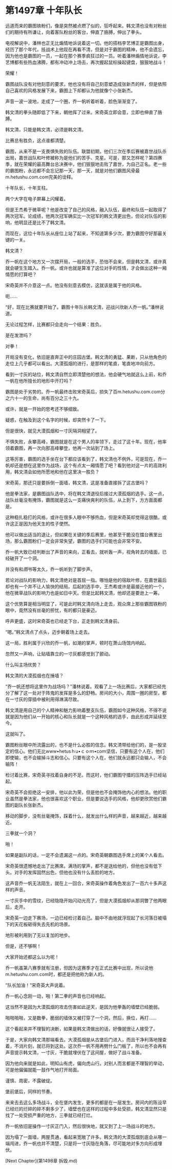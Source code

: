 # 第1497章 十年队长

远道而来的霸图铁粉们，像是突然被点燃了似的，狂呼起来。韩文清也没有对粉丝们的期待有所谦让，向着客队粉丝的客台，伸直了胳膊，伸出了拳头。

电视解说中，潘林也正无比煽情地诉说着这一切。他的搭档李艺博正是霸图出身，经历了那个年代，技战术上他现在再看不清，但是对于霸图的精神，他不会遗忘，因为他也是霸图的一员，一起在那个赛季疯狂过的一员。听着潘林煽情地诉说，李艺博都有些热血沸腾，都有冲动冲上场去，再次握起鼠标操起键盘，狠狠地战斗！

荣耀！

霸图战队没有对他刻意的要求，他也没有将自己刻意塑造成张新杰的样，但是依照自己喜欢的风格发展下来，霸图上下却都认为他就像个小张新杰。

声音一波一波地，走成了一个圈，乔一帆听着听着，脸色渐渐变了。

韩文清的拳头随即低了下来，朝他挥了过来。宋奇英立即会意，立即也伸直了胳膊。

韩文清，只能是韩文清，必须是韩文清。

比赛总有胜负，这点谁都清楚。

霸图，从来不是一支畏惧失败的队伍。联盟初期，他们三次在季后赛被嘉世战队杀出局，嘉世战队和叶修被称为是他们的苦手、克星。可是，那又怎样呢？第四赛季，就在荣耀的最高舞台总决赛中，他们狠狠地击败了嘉世，为自己正名。老一些的霸图粉，永远都不会忘记那一天，那一天，就是对他们霸图风骨最m.hetushu.com.com完美的诠释。

十年队长，十年支柱。

两个大字在电子屏幕上闪耀着。

但是王杰希于微草呢？他是改变了自己的风格，融入队伍，最终和队伍一起取得了两次冠军。论成绩，他两次冠军确实比一次冠军的韩文清更出色，但论对队伍的影响，他明显还是比不了韩文清。

而现在，这位十年队长从座位上站了起来，不知道第多少次，要为霸图守好那最关键的一关。

韩文清？

乔一帆在这个地方又一次摆开局，一般的选手，恐怕不会来，但是韩文清，或许真就会硬生生踏入。乔一帆，或许也就是算准了这位对手的性情，才会做出这种一厢情愿的打算吧？

宋奇英并不介意这一点。他没有刻意去模仿，这就该是属于他的风格。

呃……

“好，现在比赛就要开始了。霸图十年队长韩文清，迎战兴欣新人乔一帆。”潘林说道。

无论过程怎样，比赛都只会走向一个结果：胜负。

是在发泄吗？

对拳！

开局没有变化，依旧是直奔正中的庄园古堡。韩文清的勇猛、果断，只从他角色的走位上几乎都可以看出。大漠孤烟的进行，是那样的笔直，笔直地冲向前方。

看到一寸灰的站位，韩文清自然立即清楚他的想法，他会硬气地就这么上前，和乔一帆在他所擅长的地形中开打吗？

霸图是处于劣势的。乔一帆最终击败宋奇英后，损失了百m.hetushu.com.com分之六十一的生命，尚有百分之三十九。

或许，就是一开始的思考还不够细致。

疑惑，在触及到这个名字的时候，却突然卡了一下。

但是很快，就见大漠孤烟和一寸灰隔洞相望了。

不惧失败，永攀高峰，霸图就是在这个男人的率领下，走过了这十年。现在，他率领着霸图，再一次向那高峰攀登，他再一次站到了场上。

这等厉害，霸图的选手坐在台下都应该看到了，韩文清也不例外，可是现在，乔一帆却还是想在这里作为战场，这个有点太一厢情愿了吧？看到他对这一片的高效利用，韩文清会如他所愿地和他在这里决一胜负？

宋奇英，那还只是要拆倒一面墙，韩文清，这是准备直接拆了这古堡吗？

他是拳法家，是霸图战队选中，将在韩文清退役后接过大漠孤烟的选手。这一点，战队丝毫没有掩饰，霸图就是这么一支痛快爽利的队伍，从上到下，方方面面都是。

这种稳扎稳打的风格，或许在很多人眼中不够热血，但是宋奇英却觉得这很酷，或许这正是因为他天生的性子使然。

他可以做出适当的退让，但如果在关键的季后赛里，他甚至干脆没在擂台赛里出场，那么霸图粉们一定会非常失望，霸图的选手们可能也会非常不安。

乔一帆大致已经判断出了声音的来向，正看去，就听轰一声，视角转去的墙面，已经破开了一个洞。

并没有和*图*书等太久，乔一帆听到了脚步声。

若论对战队的影响力，韩文清绝对是首屈一指。哪怕是他的宿敌叶修，在嘉世最后却也有一个并不让人愉快的结局。后起的选手中，王杰希或许是最接近他的一个，他在微草战队的影响力也是如日中天。但是比起韩文清，他却还是要逊上一筹。

这个优势算是相当明显了，可是此时韩文清向场上走去，观众席上那些霸图铁粉的眼中，竟然没有丝毫的担忧，有的都只是豪迈。

呼声更盛，这时宋奇英也已经走下台，正走到韩文清身前。

“嗯。”韩文清点了点头，迈步朝着场上走去。

这一局，胜利属于兴欣的乔一帆，如潮的掌声，顿时在萧山场馆内响起。

忽然又一声响，让贴墙靠立的一寸灰都感觉到了颤动。

什么叫主场优势？

韩文清的大漠孤烟也在捶墙？

“乔一帆还想将这里作为战场吗？”潘林说着。观看了上一场比赛后，大家都已经充分了解了这一处对于阵鬼的发挥是多么的舒畅。房间的大小，周围一圈的房型，都在一寸灰的穿插中被利用得淋漓尽致。

韩文清是用自己的个人精神和魅力影响着整支队伍，霸图如今这种风格，不得不说就是因为他们从一开始的核心和队长就是一个这种风格的选手，由此形成并延续至今。

这就叫了。

霸图粉丝眼中所流露出的，也不是什么必胜的信念。韩文清带给他们的，是一股坚定的信心。他们无比www•hetusｈu•ｃｏｍ•coｍ坚信，只要有这个人在，他们即使输，也不会输掉斗志和信心。只要有这个人在，他们就永远都只会输人，不会输阵！

检讨着比赛，宋奇英寻找着自身的不足。而这时，他们霸图守擂的压阵选手已经站起。

宋奇英不会拒绝这一安排，他以此为荣，但是他也不会掩饰他内心的想法。他的职业虽然是拳法家，他也很喜欢这个职业，但是要说选手的风格，他却更欣赏他们霸图的副队长张新杰。

移动的脚步，没有丝毫掩饰，踩着什么，就发出什么样的声音，越来越近，越来越近。

三拳就一个洞？

啪！

如果是副队的话，一定不会遗漏这一点的。宋奇英朝霸图选手席上的某个人看去。

宋奇英很遗憾地走出了比赛席。满场的掌声，都不是送给他的，但他也没有低下头。对手的发挥固然出色，但他也没有什么丢脸的地方。

这声音乔一帆无法陌生，就在上一回合，宋奇英操作着角色发出了一百六十多声这样的声音。

一寸灰手中的雪纹，已经隐隐开始闪动光亮了，但是大漠孤烟却从那洞瞥了他两眼后，走开。

宋奇英一边走下赛场，一边已经检讨着自己。脑中不由地就浮现起了长河落日被塌下的天花板砸得失去先机的场景。

地形被利用到了无以复加的地步。

但是，还不够啊！

大家开始还都这么以为呢！

乔一帆虽第八赛季就有注册，但因为这赛季才在正式比赛中出现，所以说他m.hetushu.com.com时，都还是把他称为新人的。

“队长加油！”宋奇英大声说着。

乔一帆心念刚一动，啪！第二拳的声音也已经响起。

这当然不是因为大漠孤烟的攻击伤害如此逆天，是因为他拳轰的墙壁已经脆弱。

啪啪啪啪，又是数拳，脆弱的墙体又被打穿了一个洞，然后，换位，再打……

这个看起来并不理智的决断，如果是韩文清做出的话，好像就很让人接受了。

于是，大家向韩文清那端看去。大漠孤烟是从古堡后门进入，而且干净利落地搜查着，不消片刻，就已将到这处。这次乔一帆不用再劈什么门板了，所以也不会再有声音提示韩文清，一寸灰，干脆就埋伏在了这间屋，做好了战斗准备。

因为他向来就是如此，明知山有虎，偏向虎山行。对别人而言都是不理智的举动，可是他偏偏就能一鼓作气地打开局面。

谨慎、周密，不露破绽。

堡前堡后，同样的节奏。

来来去去这么多场战斗，全在堡内发生，更多的都是在一层发生。房间内的陈设早已经烂的烂碎的碎不剩多少了，墙壁也在这样的过程中多处受损，韩文清显然只是找了一处受损严重的地方，三拳就已经打烂。

乔一帆依旧是操作一寸灰正门入，然后很快地，就又到了上一场战斗的地方。

因为塌了一面墙，两屋贯通，看起来宽敞了许多。韩文清的大漠孤烟到底会从哪一端闯进，乔一帆也并不清楚，只是将一寸灰隐在角落，尽可能地对多方向形成埋伏。



[Next Chapter](第1498章 拆毁.md)